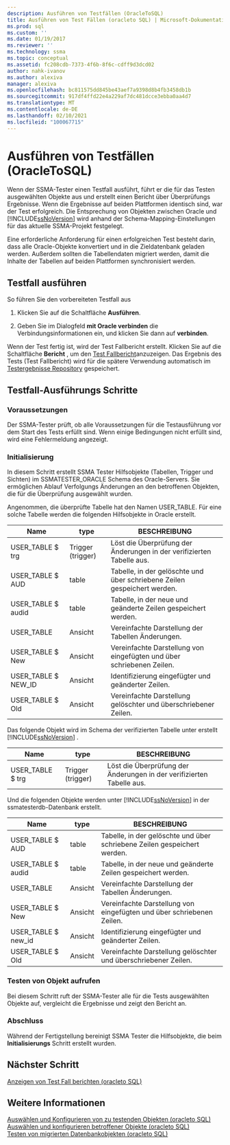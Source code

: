 ```yaml
---
description: Ausführen von Testfällen (OracleToSQL)
title: Ausführen von Test Fällen (oracleto SQL) | Microsoft-Dokumentation
ms.prod: sql
ms.custom: ''
ms.date: 01/19/2017
ms.reviewer: ''
ms.technology: ssma
ms.topic: conceptual
ms.assetid: fc208cdb-7373-4f6b-8f6c-cdff9d3dcd02
author: nahk-ivanov
ms.author: alexiva
manager: alexiva
ms.openlocfilehash: bc811575dd845be43aef7a9398d8b4fb3458db1b
ms.sourcegitcommit: 917df4ffd22e4a229af7dc481dcce3ebba0aa4d7
ms.translationtype: MT
ms.contentlocale: de-DE
ms.lasthandoff: 02/10/2021
ms.locfileid: "100067715"
---
```

# <a name="running-test-cases-oracletosql"></a>Ausführen von Testfällen (OracleToSQL)
Wenn der SSMA-Tester einen Testfall ausführt, führt er die für das Testen ausgewählten Objekte aus und erstellt einen Bericht über Überprüfungs Ergebnisse. Wenn die Ergebnisse auf beiden Plattformen identisch sind, war der Test erfolgreich. Die Entsprechung von Objekten zwischen Oracle und [!INCLUDE[ssNoVersion](../../includes/ssnoversion-md.md)] wird anhand der Schema-Mapping-Einstellungen für das aktuelle SSMA-Projekt festgelegt.  
  
Eine erforderliche Anforderung für einen erfolgreichen Test besteht darin, dass alle Oracle-Objekte konvertiert und in die Zieldatenbank geladen werden. Außerdem sollten die Tabellendaten migriert werden, damit die Inhalte der Tabellen auf beiden Plattformen synchronisiert werden.  
  
## <a name="run-test-case"></a>Testfall ausführen  
So führen Sie den vorbereiteten Testfall aus  
  
1.  Klicken Sie auf die Schaltfläche **Ausführen**.  
  
2.  Geben Sie im Dialogfeld **mit Oracle verbinden** die Verbindungsinformationen ein, und klicken Sie dann auf **verbinden**.  
  
Wenn der Test fertig ist, wird der Test Fallbericht erstellt. Klicken Sie auf die Schaltfläche **Bericht** , um den [Test Fallbericht](viewing-test-case-reports-oracletosql.md)anzuzeigen. Das Ergebnis des Tests (Test Fallbericht) wird für die spätere Verwendung automatisch im [Testergebnisse Repository](using-test-repositories-oracletosql.md) gespeichert.  
  
## <a name="test-case-execution-steps"></a>Testfall-Ausführungs Schritte  
  
### <a name="prerequisites"></a>Voraussetzungen  
Der SSMA-Tester prüft, ob alle Voraussetzungen für die Testausführung vor dem Start des Tests erfüllt sind. Wenn einige Bedingungen nicht erfüllt sind, wird eine Fehlermeldung angezeigt.  
  
### <a name="initialization"></a>Initialisierung  
In diesem Schritt erstellt SSMA Tester Hilfsobjekte (Tabellen, Trigger und Sichten) im SSMATESTER_ORACLE Schema des Oracle-Servers. Sie ermöglichen Ablauf Verfolgungs Änderungen an den betroffenen Objekten, die für die Überprüfung ausgewählt wurden.  
  
Angenommen, die überprüfte Tabelle hat den Namen USER_TABLE. Für eine solche Tabelle werden die folgenden Hilfsobjekte in Oracle erstellt.  
  
|Name|type|BESCHREIBUNG|  
|-|-|-|  
|USER_TABLE $ trg|Trigger (trigger)|Löst die Überprüfung der Änderungen in der verifizierten Tabelle aus.|  
|USER_TABLE $ AUD|table|Tabelle, in der gelöschte und über schriebene Zeilen gespeichert werden.|  
|USER_TABLE $ audid|table|Tabelle, in der neue und geänderte Zeilen gespeichert werden.|  
|USER_TABLE|Ansicht|Vereinfachte Darstellung der Tabellen Änderungen.|  
|USER_TABLE $ New|Ansicht|Vereinfachte Darstellung von eingefügten und über schriebenen Zeilen.|  
|USER_TABLE $ NEW_ID|Ansicht|Identifizierung eingefügter und geänderter Zeilen.|  
|USER_TABLE $ Old|Ansicht|Vereinfachte Darstellung gelöschter und überschriebener Zeilen.|  
  
Das folgende Objekt wird im Schema der verifizierten Tabelle unter erstellt [!INCLUDE[ssNoVersion](../../includes/ssnoversion-md.md)] .  
  
|Name|type|BESCHREIBUNG|  
|-|-|-|  
|USER_TABLE $ trg|Trigger (trigger)|Löst die Überprüfung der Änderungen in der verifizierten Tabelle aus.|  
  
Und die folgenden Objekte werden unter [!INCLUDE[ssNoVersion](../../includes/ssnoversion-md.md)] in der ssmatesterdb-Datenbank erstellt.  
  
|Name|type|BESCHREIBUNG|  
|-|-|-|  
|USER_TABLE $ AUD|table|Tabelle, in der gelöschte und über schriebene Zeilen gespeichert werden.|  
|USER_TABLE $ audid|table|Tabelle, in der neue und geänderte Zeilen gespeichert werden.|  
|USER_TABLE|Ansicht|Vereinfachte Darstellung der Tabellen Änderungen.|  
|USER_TABLE $ New|Ansicht|Vereinfachte Darstellung von eingefügten und über schriebenen Zeilen.|  
|USER_TABLE $ new_id|Ansicht|Identifizierung eingefügter und geänderter Zeilen.|  
|USER_TABLE $ Old|Ansicht|Vereinfachte Darstellung gelöschter und überschriebener Zeilen.|  
  
### <a name="test-object-calls"></a>Testen von Objekt aufrufen  
Bei diesem Schritt ruft der SSMA-Tester alle für die Tests ausgewählten Objekte auf, vergleicht die Ergebnisse und zeigt den Bericht an.  
  
### <a name="finalization"></a>Abschluss  
Während der Fertigstellung bereinigt SSMA Tester die Hilfsobjekte, die beim **Initialisierungs** Schritt erstellt wurden.  
  
## <a name="next-step"></a>Nächster Schritt  
[Anzeigen von Test Fall berichten &#40;oracleto SQL&#41;](../../ssma/oracle/viewing-test-case-reports-oracletosql.md)  
  
## <a name="see-also"></a>Weitere Informationen  
[Auswählen und Konfigurieren von zu testenden Objekten &#40;oracleto SQL&#41;](../../ssma/oracle/selecting-and-configuring-objects-to-test-oracletosql.md)  
[Auswählen und konfigurieren betroffener Objekte &#40;oracleto SQL&#41;](../../ssma/oracle/selecting-and-configuring-affected-objects-oracletosql.md)  
[Testen von migrierten Datenbankobjekten &#40;oracleto SQL&#41;](../../ssma/oracle/testing-migrated-database-objects-oracletosql.md)  
  
